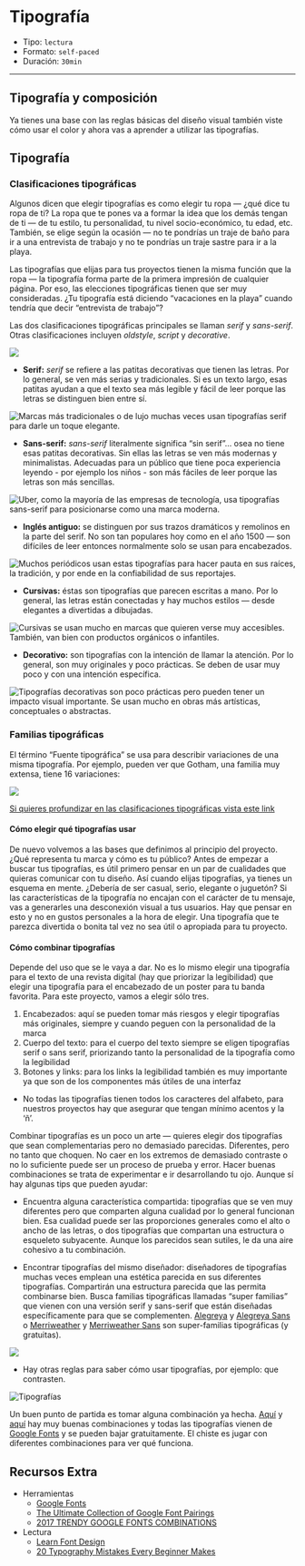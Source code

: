 # Tipografía

- Tipo: `lectura`
- Formato: `self-paced`
- Duración: `30min`

***

## Tipografía y composición

Ya tienes una base con las reglas básicas del diseño visual también viste cómo
usar el color y ahora vas a aprender a utilizar las tipografías.

## Tipografía

### Clasificaciones tipográficas

Algunos dicen que elegir tipografías es como elegir tu ropa — ¿qué dice tu ropa
de ti? La ropa que te pones va a formar la idea que los demás tengan de ti — de
tu estilo, tu personalidad, tu nivel socio-económico, tu edad, etc. También, se
elige según la ocasión — no te pondrías un traje de baño para ir a una
entrevista de trabajo y no te pondrías un traje sastre para ir a la playa.

Las tipografías que elijas para tus proyectos tienen la misma función que la
ropa — la tipografía forma parte de la primera impresión de cualquier página.
Por eso, las elecciones tipográficas tienen que ser muy consideradas. ¿Tu
tipografía está diciendo “vacaciones en la playa” cuando tendría que decir
“entrevista de trabajo”?

Las dos clasificaciones tipográficas principales se llaman
_serif_ y _sans-serif_. Otras clasificaciones incluyen _oldstyle_, _script_ y
_decorative_.

![](https://lh4.googleusercontent.com/7bB_CEYhhThwZ340hWD0Y-9Fqc2ZHjtdM6gZXEj3NQ31bW8XvK2knhjIRkOFGT2EoZdMFYDJX4vS0LYoBZxUepKDThHrvEG-Ky9U3bF0Y33RhaULLQBIBXjrF4noljnVXkiW1uqzgTk)

- **Serif:** _serif_ se refiere a las patitas decorativas que tienen las letras.
Por lo general, se ven más serias y tradicionales. Si es un texto largo, esas
patitas ayudan a que el texto sea más legible y fácil de leer porque las letras
se distinguen bien entre sí.

![Marcas más tradicionales o de lujo muchas veces usan tipografías serif para
darle un toque elegante.](https://lh6.googleusercontent.com/tKuboloGErNhtiLSZhDOrfxPj_8QS4WNVOlrwzZgWEt3ZfW6pFe2vsakC0MZFfcsiXi4w4wn8yA6bQIj0jRKpfRCJuF6vppxdibWW3DIs3C89oStpP208laeRSK61wXN393RVSgkoEM)

- **Sans-serif:** _sans-serif_ literalmente significa “sin serif”… osea no
tiene esas patitas decorativas. Sin ellas las letras se ven más modernas y
minimalistas. Adecuadas para un público que tiene poca experiencia leyendo - por
ejemplo los niños - son más fáciles de leer porque las letras son más sencillas.

![Uber, como la mayoría de las empresas de tecnología, usa tipografías
sans-serif para posicionarse como una marca moderna. ](https://lh4.googleusercontent.com/n8ciNTf_To3PqRGT8JbCWInEusS-DazNTK6r9xI-gYz-CEt0FTYQRY3Lmqz-2yXcPg4OTCzL5IlUl9OnidCqjkl98EMNWp0-JkdwLFDpDRjJe0K7OiLY-z5VJ-J3FoRQ31E9B0mJgwE)

- **Inglés antiguo:** se distinguen por sus trazos dramáticos y remolinos en la
parte del serif. No son tan populares hoy como en el año 1500 — son difíciles de
leer entonces normalmente solo se usan para encabezados.

![Muchos periódicos usan estas tipografías para hacer pauta en sus raíces, la
tradición, y por ende en la confiabilidad de sus reportajes.](https://lh6.googleusercontent.com/PpuhyIBf8TpdHwANL3zvwsaNmEp-skD3bRUCa8YaUfgwY2i5g5-crc4LCOmT_uwopWdglBATIqonxJ639L1BMeGPXAythab1-XdcwjXstZzzPd5ESKBoTKM1ImU9d1yBjPjGY2V3o6A)

- **Cursivas:** éstas son tipografías que parecen escritas a mano. Por lo
general, las letras están conectadas y hay muchos estilos — desde elegantes a
divertidas a dibujadas.

![Cursivas se usan mucho en marcas que quieren verse muy accesibles. También,
van bien con productos orgánicos o infantiles. ](https://lh4.googleusercontent.com/nP5Racuxs9Ya90s1-kNbw5ssGWf0Gvwwrmn-o6wsVUj3XPFdNNA8oM3mT1qehKyetMk1_zShNC4qFjigtUFmS673U-fxTdtseO2xvL9kAiPGsjWaPPOlCPjnkEHCowZIOWL0hyCrRgk)

- **Decorativo:** son tipografías con la intención de llamar la atención. Por
lo general, son muy originales y poco prácticas. Se deben de usar muy poco y con
una intención específica.

![Tipografías decorativas son poco prácticas pero pueden tener un impacto visual
importante. Se usan mucho en obras más artísticas, conceptuales o abstractas.](https://lh3.googleusercontent.com/xVoVMag_OIb-rm6XV5s9Gx4lfT92p3LXExQzIDaXPW0PqM3jYKoHnAruC8m6emAcGuaXzm-8klCne46X-ZyZaz5_1gvwBYKsFiTW2ig7VOZtdp_el2UatSXkzgk7WRQlIHeRyjgLDoE)

### Familias tipográficas

El término “Fuente tipográfica” se usa para describir variaciones de una misma
tipografía. Por ejemplo, pueden ver que Gotham, una familia muy extensa, tiene
16 variaciones:

![](https://lh4.googleusercontent.com/YIuIVacgi6-NHfdgyLyyI9nmui1wPY1X0ZpOuZf6dpJDPxQREdEkGEqPBQxjKX3FhyHhd3cAxTZs7OgbhI7n5n9QNYN-haWrBBBnf9EFRt-N21hhwgRzpezdVboN52pqLgVB2a0wL38)

[Si quieres profundizar en las clasificaciones tipográficas vista este link](https://tiposformales.com/2010/09/04/clasificacion-tipografica/)

#### Cómo elegir qué tipografías usar

De nuevo volvemos a las bases que definimos al principio del proyecto. ¿Qué
representa tu marca y cómo es tu público? Antes de empezar a buscar tus
tipografías, es útil primero pensar en un par de cualidades que quieras
comunicar con tu diseño. Así cuando elijas tipografías, ya tienes un esquema en
mente. ¿Debería de ser casual, serio, elegante o juguetón? Si las
características de la tipografía no encajan con el carácter de tu mensaje, vas a
generarles una desconexión visual a tus usuarios. Hay que pensar en esto y no en
gustos personales a la hora de elegir. Una tipografía que te parezca divertida o
bonita tal vez no sea útil o apropiada para tu proyecto.

#### Cómo combinar tipografías

Depende del uso que se le vaya a dar. No es lo mismo elegir una tipografía para
el texto de una revista digital (hay que priorizar la legibilidad) que elegir
una tipografía para el encabezado de un poster para tu banda favorita. Para este
proyecto, vamos a elegir sólo tres.

1. Encabezados: aquí se pueden tomar más riesgos y elegir tipografías más
   originales, siempre y cuando peguen con la personalidad de la marca
2. Cuerpo del texto: para el cuerpo del texto siempre se eligen tipografías
   serif o sans serif, priorizando tanto la personalidad de la tipografía como
   la legibilidad
3. Botones y links: para los links la legibilidad también es muy importante ya
   que son de los componentes más útiles de una interfaz

* No todas las tipografías tienen todos los caracteres del alfabeto, para
  nuestros proyectos hay que asegurar que tengan mínimo acentos y la ‘ñ’.

Combinar tipografías es un poco un arte — quieres elegir dos tipografías que
sean complementarias pero no demasiado parecidas. Diferentes, pero no tanto que
choquen. No caer en los extremos de demasiado contraste o no lo suficiente puede
ser un proceso de prueba y error. Hacer buenas combinaciones se trata de
experimentar e ir desarrollando tu ojo. Aunque sí hay algunas tips que pueden
ayudar:

- Encuentra alguna característica compartida: tipografías que se ven muy
  diferentes pero que comparten alguna cualidad por lo general funcionan bien.
  Esa cualidad puede ser las proporciones generales como el alto o ancho de las
  letras, o dos tipografías que compartan una estructura o esqueleto subyacente.
  Aunque los parecidos sean sutiles, le da una aire cohesivo a tu combinación.

- Encontrar tipografías del mismo diseñador: diseñadores de tipografías muchas
veces emplean una estética parecida en sus diferentes tipografías. Compartirán
una estructura parecida que las permita combinarse bien. Busca familias
tipográficas llamadas “super familias” que vienen con una versión serif y
sans-serif que están diseñadas específicamente para que se complementen.
[Alegreya](https://fonts.google.com/specimen/Alegreya) y [Alegreya Sans](https://fonts.google.com/specimen/Alegreya+Sans) o [Merriweather](https://fonts.google.com/specimen/Merriweather) y
[Merriweather Sans](https://fonts.google.com/specimen/Merriweather+Sans) son
super-familias tipográficas (y gratuitas).

![](https://lh4.googleusercontent.com/FiJeJZ7iWQ9ciGQlzYzvNqQz8aDLq3wruNW2UAG4ur7I8Jc8F81rG8oEJVwqFcBTTZOVm_2FrP9IGc-f46v1Vi-ROG60gpysRfc4ItnlVNF_tlXOszcJnHQEtEB23IQ72SPyrcaLvBw)

- Hay otras reglas para saber cómo usar tipografías, por ejemplo: que
  contrasten.

![Tipografías](https://image.ibb.co/ejT1t8/tipo.png)

Un buen punto de partida es tomar alguna combinación ya hecha. [Aquí](https://www.reliablepsd.com/ultimate-google-font-pairings/) y [aquí](http://fonts.greatsimple.io/eczar-worksans/)
hay muy buenas combinaciones y todas las tipografías vienen de [Google Fonts](http://fonts.google.com/)
y se pueden bajar gratuitamente. El chiste es jugar con diferentes combinaciones
para ver qué funciona.

## Recursos Extra

- Herramientas
  - [Google Fonts](http://fonts.google.com/)
  - [The Ultimate Collection of Google Font Pairings](https://www.reliablepsd.com/ultimate-google-font-pairings/)
  - [2017 TRENDY GOOGLE FONTS COMBINATIONS](http://fonts.greatsimple.io/)
- Lectura
  - [Learn Font Design](https://www.canva.com/learn/font-design/)
  - [20 Typography Mistakes Every Beginner Makes](https://www.canva.com/learn/typography-mistakes/)
